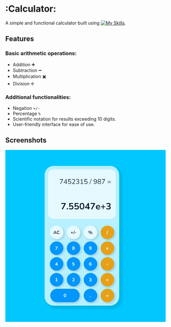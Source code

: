 # :Calculator:

A simple and functional calculator built using [![My Skills](https://skillicons.dev/icons?i=js,html,css)](https://skillicons.dev).

## Features

### Basic arithmetic operations:
  - Addition :heavy_plus_sign:
  - Subtraction :heavy_minus_sign:
  - Multiplication :heavy_multiplication_x:
  - Division :heavy_division_sign:
### Additional functionalities:
  - Negation `+/-`
  - Percentage `%`
  - Scientific notation for results exceeding 10 digits.
  - User-friendly interface for ease of use.


## Screenshots
![App Screenshot](/assets/calc.jpeg)
